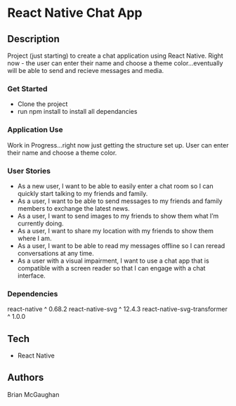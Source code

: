 # React Native Chat App
 
## Description

Project (just starting) to create a chat application using React Native. Right now - the user can enter their name and choose a theme color...eventually will be able to send and recieve messages and media.



### Get Started

- Clone the project
- run npm install to install all dependancies

### Application Use

Work in Progress...right now just getting the structure set up. User can enter their name and choose a theme color.

### User Stories
- As a new user, I want to be able to easily enter a chat room so I can quickly start talking to my friends and family.
- As a user, I want to be able to send messages to my friends and family members to exchange the latest news.
- As a user, I want to send images to my friends to show them what I’m currently doing.
- As a user, I want to share my location with my friends to show them where I am.
- As a user, I want to be able to read my messages offline so I can reread conversations at any time.
- As a user with a visual impairment, I want to use a chat app that is compatible with a screen reader so that I can engage with a chat interface.


### Dependencies
react-native ^ 0.68.2
react-native-svg ^ 12.4.3
react-native-svg-transformer ^ 1.0.0

## Tech
- React Native


## Authors

Brian McGaughan








